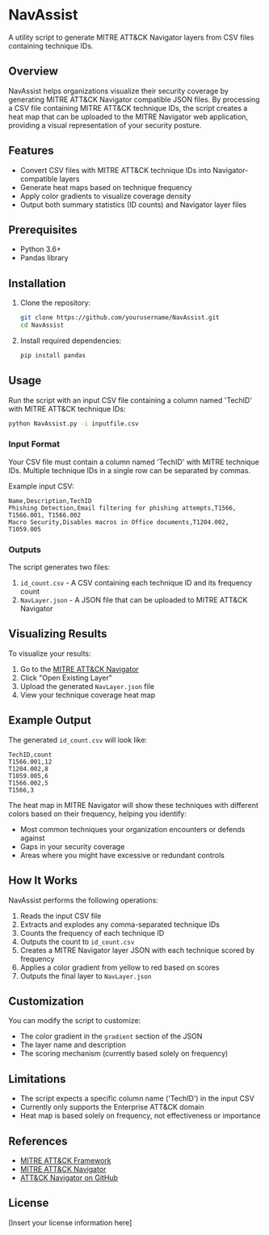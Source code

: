 # NavAssist

A utility script to generate MITRE ATT&CK Navigator layers from CSV files containing technique IDs.

## Overview

NavAssist helps organizations visualize their security coverage by generating MITRE ATT&CK Navigator compatible JSON files. By processing a CSV file containing MITRE ATT&CK technique IDs, the script creates a heat map that can be uploaded to the MITRE Navigator web application, providing a visual representation of your security posture.

## Features

- Convert CSV files with MITRE ATT&CK technique IDs into Navigator-compatible layers
- Generate heat maps based on technique frequency 
- Apply color gradients to visualize coverage density
- Output both summary statistics (ID counts) and Navigator layer files

## Prerequisites

- Python 3.6+
- Pandas library

## Installation

1. Clone the repository:
   ```bash
   git clone https://github.com/yourusername/NavAssist.git
   cd NavAssist
   ```

2. Install required dependencies:
   ```bash
   pip install pandas
   ```

## Usage

Run the script with an input CSV file containing a column named 'TechID' with MITRE ATT&CK technique IDs:

```bash
python NavAssist.py -i inputfile.csv
```

### Input Format

Your CSV file must contain a column named 'TechID' with MITRE technique IDs. Multiple technique IDs in a single row can be separated by commas.

Example input CSV:
```csv
Name,Description,TechID
Phishing Detection,Email filtering for phishing attempts,T1566, T1566.001, T1566.002
Macro Security,Disables macros in Office documents,T1204.002, T1059.005
```

### Outputs

The script generates two files:

1. `id_count.csv` - A CSV containing each technique ID and its frequency count
2. `NavLayer.json` - A JSON file that can be uploaded to MITRE ATT&CK Navigator

## Visualizing Results

To visualize your results:

1. Go to the [MITRE ATT&CK Navigator](https://mitre-attack.github.io/attack-navigator/)
2. Click "Open Existing Layer"
3. Upload the generated `NavLayer.json` file
4. View your technique coverage heat map

## Example Output

The generated `id_count.csv` will look like:
```csv
TechID,count
T1566.001,12
T1204.002,8
T1059.005,6
T1566.002,5
T1566,3
```

The heat map in MITRE Navigator will show these techniques with different colors based on their frequency, helping you identify:
- Most common techniques your organization encounters or defends against
- Gaps in your security coverage
- Areas where you might have excessive or redundant controls

## How It Works

NavAssist performs the following operations:

1. Reads the input CSV file
2. Extracts and explodes any comma-separated technique IDs
3. Counts the frequency of each technique ID
4. Outputs the count to `id_count.csv`
5. Creates a MITRE Navigator layer JSON with each technique scored by frequency
6. Applies a color gradient from yellow to red based on scores
7. Outputs the final layer to `NavLayer.json`

## Customization

You can modify the script to customize:

- The color gradient in the `gradient` section of the JSON
- The layer name and description
- The scoring mechanism (currently based solely on frequency)

## Limitations

- The script expects a specific column name ('TechID') in the input CSV
- Currently only supports the Enterprise ATT&CK domain
- Heat map is based solely on frequency, not effectiveness or importance

## References

- [MITRE ATT&CK Framework](https://attack.mitre.org/)
- [MITRE ATT&CK Navigator](https://mitre-attack.github.io/attack-navigator/)
- [ATT&CK Navigator on GitHub](https://github.com/mitre-attack/attack-navigator)

## License

[Insert your license information here]
